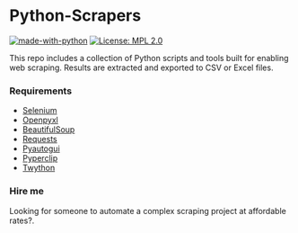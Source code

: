 # Python-Scrapers
[![made-with-python](https://img.shields.io/badge/Made%20with-Python-1f425f.svg)](https://www.python.org/) [![License: MPL 2.0](https://img.shields.io/badge/License-MPL%202.0-brightgreen.svg)](https://opensource.org/licenses/MPL-2.0)

This repo includes a collection of Python scripts and tools built for enabling web scraping. Results are extracted and exported to CSV or Excel files.


### Requirements
  - [Selenium](https://pypi.org/project/selenium/)
  - [Openpyxl](https://pypi.org/project/openpyxl/)
  - [BeautifulSoup](https://pypi.org/project/beautifulsoup4/)
  - [Requests](https://pypi.org/project/requests/)
  - [Pyautogui](https://pypi.org/project/PyAutoGUI/)
  - [Pyperclip](https://pypi.org/project/pyperclip/)
  - [Twython](https://pypi.org/project/twython/)


### Hire me
Looking for someone to automate a complex scraping project at affordable rates?.

